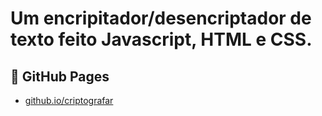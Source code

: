 # Um encripitador/desencriptador de texto feito Javascript, HTML e CSS.

## 📄 GitHub Pages 
* [github.io/criptografar](https://itszover.github.io/criptografar/)
